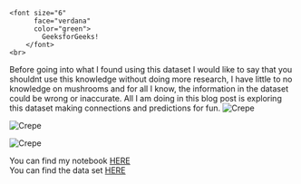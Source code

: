 
    <font size="6"
          face="verdana"
          color="green"> 
            GeeksforGeeks! 
        </font> 
    <br> 
Before going into what I found using this dataset I would like to say that you shouldnt use this knowledge without doing more research, I have little to no knowledge on mushrooms and for all I know, the information in the dataset could be wrong or inaccurate. All I am doing in this blog post is exploring this dataset making connections and predictions for fun. 
![Crepe](https://i.gyazo.com/96614313865713a18f5cd781dd99fed0.png)
<br>

![Crepe](https://i.gyazo.com/95f881605c3a9b9527d6c4d02e72aba2.png)
<br>

![Crepe](https://i.gyazo.com/e7f8ca97facac4363c7b7c4491046445.png)
<br>

You can find my notebook <a href="https://colab.research.google.com/drive/1kf_AvXFXsRE280SIYOV19M0v2RYLARe9?usp=sharing">HERE</a>    
You can find the data set <a href="https://www.kaggle.com/uciml/mushroom-classification">HERE</a>
